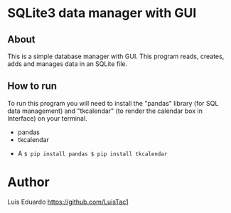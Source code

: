 # SQLite3 data manager with GUI

## About
This is a simple database manager with GUI. This program reads, creates, adds and manages data in an SQLite file.

## How to run
To run this program you will need to install the "pandas" library (for SQL data management) and "tkcalendar" (to render the calendar box in Interface) on your terminal.
- pandas
- tkcalendar
* A
``
$ pip install pandas
$ pip install tkcalendar
``

# Author
Luis Eduardo
https://github.com/LuisTac1
